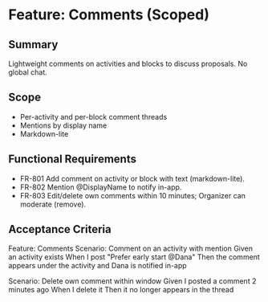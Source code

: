 # Feature: Comments (Scoped)

## Summary
Lightweight comments on activities and blocks to discuss proposals. No global chat.

## Scope
- Per-activity and per-block comment threads
- Mentions by display name
- Markdown-lite

## Functional Requirements
- FR-801 Add comment on activity or block with text (markdown-lite).
- FR-802 Mention @DisplayName to notify in-app.
- FR-803 Edit/delete own comments within 10 minutes; Organizer can moderate (remove).

## Acceptance Criteria
Feature: Comments
  Scenario: Comment on an activity with mention
    Given an activity exists
    When I post "Prefer early start @Dana"
    Then the comment appears under the activity and Dana is notified in-app

  Scenario: Delete own comment within window
    Given I posted a comment 2 minutes ago
    When I delete it
    Then it no longer appears in the thread
